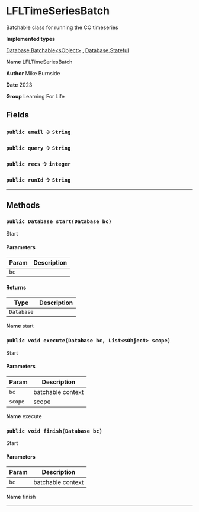 # LFLTimeSeriesBatch

Batchable class for running the CO timeseries


**Implemented types**

[Database.Batchable&lt;sObject&gt;](Database.Batchable&lt;sObject&gt;)
, 
[Database.Stateful](Database.Stateful)


**Name** LFLTimeSeriesBatch


**Author** Mike Burnside


**Date** 2023


**Group** Learning For Life

## Fields

### `public email` → `String`


### `public query` → `String`


### `public recs` → `integer`


### `public runId` → `String`


---
## Methods
### `public Database start(Database bc)`

Start

#### Parameters

|Param|Description|
|---|---|
|`bc`||

#### Returns

|Type|Description|
|---|---|
|`Database`||


**Name** start

### `public void execute(Database bc, List<sObject> scope)`

Start

#### Parameters

|Param|Description|
|---|---|
|`bc`|batchable context|
|`scope`|scope|


**Name** execute

### `public void finish(Database bc)`

Start

#### Parameters

|Param|Description|
|---|---|
|`bc`|batchable context|


**Name** finish

---

